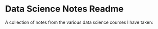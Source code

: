 # Data Science Notes Readme

A collection of notes from the various data science courses I have taken:

